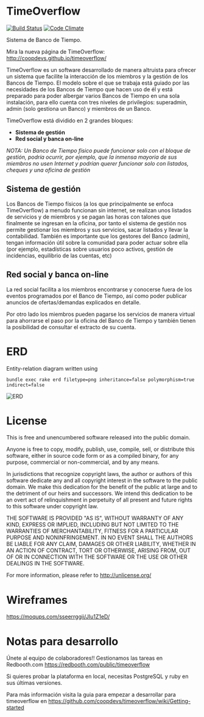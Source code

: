 TimeOverflow
============

[![Build Status](https://travis-ci.org/coopdevs/timeoverflow.png)](https://travis-ci.org/coopdevs/timeoverflow)
[![Code Climate](https://codeclimate.com/github/timeoverflow/timeoverflow.png)](https://codeclimate.com/github/timeoverflow/timeoverflow)

Sistema de Banco de Tiempo.

Mira la nueva página de TimeOverflow: <http://coopdevs.github.io/timeoverflow/>

TimeOverflow es un software desarrollado de manera altruista para ofrecer un sistema que facilite la interacción
de los miembros y la gestión de los Bancos de Tiempo. El modelo sobre el que se trabaja está guiado por las necesidades de los Bancos de Tiempo
que hacen uso de él y está preparado para poder albergar varios Bancos de Tiempo en una sola instalación, para ello cuenta
con tres niveles de privilegios: superadmin, admin (solo gestiona un Banco) y miembros de un Banco.

TimeOverflow está dividido en 2 grandes bloques:
* **Sistema de gestión**
* **Red social y banca on-line**

*NOTA: Un Banco de Tiempo físico puede funcionar solo con el bloque de gestión, podría ocurrir, por ejemplo, que la inmensa*
*mayoria de sus miembros no usen Internet y podrían querer funcionar solo con listados, cheques y una oficina de gestión*

## Sistema de gestión
Los Bancos de Tiempo físicos (a los que principalmente se enfoca TimeOverflow) a menudo funcionan sin internet, se realizan
unos listados de servicios y de miembros y se pagan las horas con talones que finalmente se ingresan en la oficina, por tanto
el sistema de gestión nos permite gestionar los miembros y sus servicios, sacar listados y llevar la contabilidad. También
es importante que los gestores del Banco (admin), tengan información útil sobre la comunidad para poder actuar sobre ella
(por ejemplo, estadísticas sobre usuarios poco activos, gestión de incidencias, equilibrio de las cuentas, etc)

## Red social y banca on-line
La red social facilita a los miembros encontrarse y conocerse fuera de los eventos programados por el Banco de Tiempo,
así como poder publicar anuncios de ofertas/demandas explicados en detalle.

Por otro lado los miembros pueden pagarse los servicios de manera virtual para ahorrarse el paso por la oficina del Banco
de Tiempo y también tienen la posibilidad de consultar el extracto de su cuenta.


ERD
===

Entity-relation diagram written using

    bundle exec rake erd filetype=png inheritance=false polymorphism=true indirect=false

![ERD](./erd.png)


License
=======

This is free and unencumbered software released into the public domain.

Anyone is free to copy, modify, publish, use, compile, sell, or
distribute this software, either in source code form or as a compiled
binary, for any purpose, commercial or non-commercial, and by any
means.

In jurisdictions that recognize copyright laws, the author or authors
of this software dedicate any and all copyright interest in the
software to the public domain. We make this dedication for the benefit
of the public at large and to the detriment of our heirs and
successors. We intend this dedication to be an overt act of
relinquishment in perpetuity of all present and future rights to this
software under copyright law.

THE SOFTWARE IS PROVIDED "AS IS", WITHOUT WARRANTY OF ANY KIND,
EXPRESS OR IMPLIED, INCLUDING BUT NOT LIMITED TO THE WARRANTIES OF
MERCHANTABILITY, FITNESS FOR A PARTICULAR PURPOSE AND NONINFRINGEMENT.
IN NO EVENT SHALL THE AUTHORS BE LIABLE FOR ANY CLAIM, DAMAGES OR
OTHER LIABILITY, WHETHER IN AN ACTION OF CONTRACT, TORT OR OTHERWISE,
ARISING FROM, OUT OF OR IN CONNECTION WITH THE SOFTWARE OR THE USE OR
OTHER DEALINGS IN THE SOFTWARE.

For more information, please refer to <http://unlicense.org/>

Wireframes
=======

https://moqups.com/sseerrggii/JIu1Z1eD/




Notas para desarrollo
=====================
Únete al equipo de colaboradores!! Gestionamos las tareas en Redbooth.com https://redbooth.com/public/timeoverflow

Si quieres probar la plataforma en local, necesitas PostgreSQL y ruby en sus últimas versiones.

Para más información visita la guia para empezar a desarrollar para timeoverflow en https://github.com/coopdevs/timeoverflow/wiki/Getting-started
